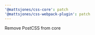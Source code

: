 ```yaml
---
'@mattsjones/css-core': patch
'@mattsjones/css-webpack-plugin': patch
---
```


Remove PostCSS from core
